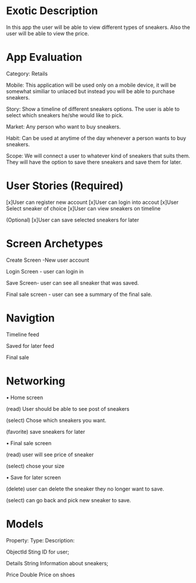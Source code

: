 # Exotic Description
In this app the user will be able to view different types of sneakers. Also the user will be able to view the price. 

# App Evaluation
Category: Retails

Mobile: This application will be used only on a mobile device, it will be somewhat similiar to unlaced but instead you will be able to purchase sneakers.

Story: Show a timeline of different sneakers options. The user is able to select which sneakers he/she would like to pick.

Market: Any person who want to buy sneakers.

Habit: Can be used at anytime of the day whenever a person wants to buy sneakers.

Scope: We will connect a user to whatever kind of sneakers that suits them. They will have the option to save there sneakers and save them for later.



# User Stories (Required)
[x]User can register new account 
[x]User can login into accout
[x]User Select sneaker of choice
[x]User can view sneakers on timeline

(Optional)
[x]User can save selected sneakers for later 

# Screen Archetypes
Create Screen -New user account


Login Screen - user can login in


Save Screen- user can see all sneaker that was saved.


Final sale screen - user can see a summary of the final sale.

# Navigtion 
Timeline feed

Saved for later feed

Final sale 




# Networking

•	Home screen

(read) User should be able to see post of sneakers

(select) Chose which sneakers you want.

(favorite) save sneakers for later

•	Final sale screen

(read) user will see price of sneaker

(select) chose your size

•	Save for later screen

(delete) user can delete the sneaker they no longer want to save.

(select) can go back and pick new sneaker to save.


# Models
Property:	            Type:	            Description:

ObjectId	            Sting	            ID for user;

Details 	           String	            Information about sneakers;

Price	               Double	              Price on shoes
